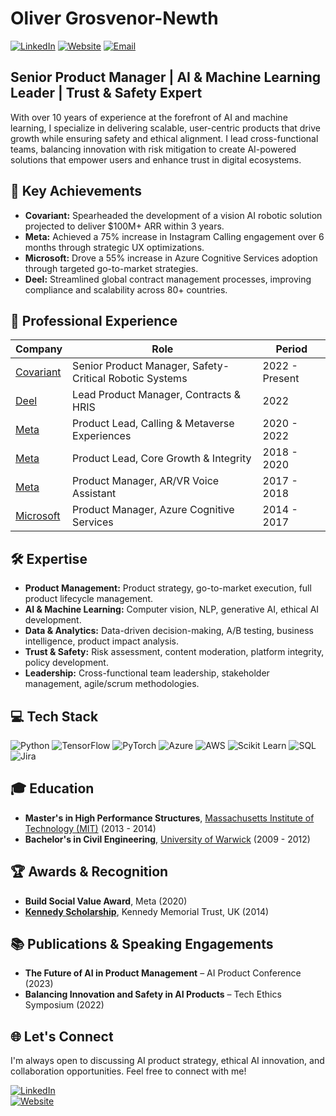 # Oliver Grosvenor-Newth
[![LinkedIn](https://img.shields.io/badge/-LinkedIn-blue?style=flat&logo=Linkedin&logoColor=white)](https://www.linkedin.com/in/newth) [![Website](https://img.shields.io/badge/-Website-1f425f?style=flat&logo=Google-Chrome&logoColor=white&link=https://newth.ai)](https://newth.ai) [![Email](https://img.shields.io/badge/-Email-D14836?style=flat&logo=Gmail&logoColor=white)](mailto:oliver@newth.ai)

## Senior Product Manager | AI & Machine Learning Leader | Trust & Safety Expert

With over 10 years of experience at the forefront of AI and machine learning, I specialize in delivering scalable, user-centric products that drive growth while ensuring safety and ethical alignment. I lead cross-functional teams, balancing innovation with risk mitigation to create AI-powered solutions that empower users and enhance trust in digital ecosystems.

## 🚀 Key Achievements

- **Covariant:** Spearheaded the development of a vision AI robotic solution projected to deliver $100M+ ARR within 3 years.
- **Meta:** Achieved a 75% increase in Instagram Calling engagement over 6 months through strategic UX optimizations.
- **Microsoft:** Drove a 55% increase in Azure Cognitive Services adoption through targeted go-to-market strategies.
- **Deel:** Streamlined global contract management processes, improving compliance and scalability across 80+ countries.

## 💼 Professional Experience

| Company | Role | Period |
|---------|------|--------|
| [Covariant](https://covariant.ai) | Senior Product Manager, Safety-Critical Robotic Systems | 2022 - Present |
| [Deel](https://www.deel.com) | Lead Product Manager, Contracts & HRIS | 2022 |
| [Meta](https://about.meta.com) | Product Lead, Calling & Metaverse Experiences | 2020 - 2022 |
| [Meta](https://about.meta.com) | Product Lead, Core Growth & Integrity | 2018 - 2020 |
| [Meta](https://about.meta.com) | Product Manager, AR/VR Voice Assistant | 2017 - 2018 |
| [Microsoft](https://www.microsoft.com) | Product Manager, Azure Cognitive Services | 2014 - 2017 |

## 🛠 Expertise

- **Product Management:** Product strategy, go-to-market execution, full product lifecycle management.
- **AI & Machine Learning:** Computer vision, NLP, generative AI, ethical AI development.
- **Data & Analytics:** Data-driven decision-making, A/B testing, business intelligence, product impact analysis.
- **Trust & Safety:** Risk assessment, content moderation, platform integrity, policy development.
- **Leadership:** Cross-functional team leadership, stakeholder management, agile/scrum methodologies.

## 💻 Tech Stack

![Python](https://img.shields.io/badge/-Python-3776AB?style=flat-square&logo=Python&logoColor=white)
![TensorFlow](https://img.shields.io/badge/-TensorFlow-FF6F00?style=flat-square&logo=TensorFlow&logoColor=white)
![PyTorch](https://img.shields.io/badge/-PyTorch-EE4C2C?style=flat-square&logo=PyTorch&logoColor=white)
![Azure](https://img.shields.io/badge/-Azure-0089D6?style=flat-square&logo=Microsoft-Azure&logoColor=white)
![AWS](https://img.shields.io/badge/-AWS-232F3E?style=flat-square&logo=Amazon-AWS&logoColor=white)
![Scikit Learn](https://img.shields.io/badge/-Scikit%20Learn-F7931E?style=flat-square&logo=scikit-learn&logoColor=white)
![SQL](https://img.shields.io/badge/-SQL-4479A1?style=flat-square&logo=MySQL&logoColor=white)
![Jira](https://img.shields.io/badge/-Jira-0052CC?style=flat-square&logo=Jira&logoColor=white)

## 🎓 Education

- **Master's in High Performance Structures**, [Massachusetts Institute of Technology (MIT)](https://www.mit.edu/) (2013 - 2014)
- **Bachelor's in Civil Engineering**, [University of Warwick](https://warwick.ac.uk/) (2009 - 2012)

## 🏆 Awards & Recognition

- **Build Social Value Award**, Meta (2020)
- **[Kennedy Scholarship](https://kennedytrust.org.uk/)**, Kennedy Memorial Trust, UK (2014)

## 📚 Publications & Speaking Engagements

- **The Future of AI in Product Management** – AI Product Conference (2023)
- **Balancing Innovation and Safety in AI Products** – Tech Ethics Symposium (2022)

## 🌐 Let's Connect

I'm always open to discussing AI product strategy, ethical AI innovation, and collaboration opportunities. Feel free to connect with me!

[![LinkedIn](https://img.shields.io/badge/-Connect%20on%20LinkedIn-blue?style=for-the-badge&logo=Linkedin&logoColor=white)](https://www.linkedin.com/in/newth)  
[![Website](https://img.shields.io/badge/-Visit%20My%20Website-1f425f?style=for-the-badge&logo=Google-Chrome&logoColor=white)](https://newth.ai)
